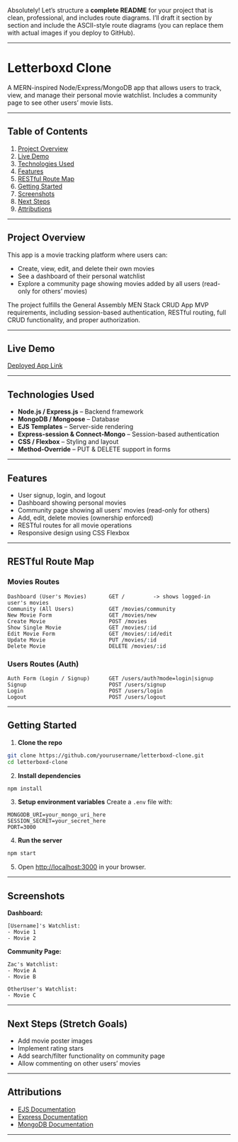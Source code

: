 Absolutely! Let’s structure a **complete README** for your project that is clean, professional, and includes route diagrams. I’ll draft it section by section and include the ASCII-style route diagrams (you can replace them with actual images if you deploy to GitHub).

---

# **Letterboxd Clone**

A MERN-inspired Node/Express/MongoDB app that allows users to track, view, and manage their personal movie watchlist. Includes a community page to see other users’ movie lists.

---

## **Table of Contents**

1. [Project Overview](#project-overview)
2. [Live Demo](#live-demo)
3. [Technologies Used](#technologies-used)
4. [Features](#features)
5. [RESTful Route Map](#restful-route-map)
6. [Getting Started](#getting-started)
7. [Screenshots](#screenshots)
8. [Next Steps](#next-steps)
9. [Attributions](#attributions)

---

## **Project Overview**

This app is a movie tracking platform where users can:

* Create, view, edit, and delete their own movies
* See a dashboard of their personal watchlist
* Explore a community page showing movies added by all users (read-only for others’ movies)

The project fulfills the General Assembly MEN Stack CRUD App MVP requirements, including session-based authentication, RESTful routing, full CRUD functionality, and proper authorization.

---

## **Live Demo**

[Deployed App Link](#)

---

## **Technologies Used**

* **Node.js / Express.js** – Backend framework
* **MongoDB / Mongoose** – Database
* **EJS Templates** – Server-side rendering
* **Express-session & Connect-Mongo** – Session-based authentication
* **CSS / Flexbox** – Styling and layout
* **Method-Override** – PUT & DELETE support in forms

---

## **Features**

* User signup, login, and logout
* Dashboard showing personal movies
* Community page showing all users’ movies (read-only for others)
* Add, edit, delete movies (ownership enforced)
* RESTful routes for all movie operations
* Responsive design using CSS Flexbox

---

## **RESTful Route Map**

### **Movies Routes**

```
Dashboard (User's Movies)       GET /         -> shows logged-in user's movies
Community (All Users)           GET /movies/community
New Movie Form                  GET /movies/new
Create Movie                    POST /movies
Show Single Movie               GET /movies/:id
Edit Movie Form                 GET /movies/:id/edit
Update Movie                    PUT /movies/:id
Delete Movie                    DELETE /movies/:id
```

### **Users Routes (Auth)**

```
Auth Form (Login / Signup)      GET /users/auth?mode=login|signup
Signup                          POST /users/signup
Login                           POST /users/login
Logout                          POST /users/logout
```

---

## **Getting Started**

1. **Clone the repo**

```bash
git clone https://github.com/yourusername/letterboxd-clone.git
cd letterboxd-clone
```

2. **Install dependencies**

```bash
npm install
```

3. **Setup environment variables**
   Create a `.env` file with:

```
MONGODB_URI=your_mongo_uri_here
SESSION_SECRET=your_secret_here
PORT=3000
```

4. **Run the server**

```bash
npm start
```

5. Open [http://localhost:3000](http://localhost:3000) in your browser.

---

## **Screenshots**

**Dashboard:**

```
[Username]'s Watchlist:
- Movie 1
- Movie 2
```

**Community Page:**

```
Zac's Watchlist:
- Movie A
- Movie B

OtherUser's Watchlist:
- Movie C
```

---

## **Next Steps (Stretch Goals)**

* Add movie poster images
* Implement rating stars
* Add search/filter functionality on community page
* Allow commenting on other users’ movies

---

## **Attributions**

* [EJS Documentation](https://ejs.co)
* [Express Documentation](https://expressjs.com/)
* [MongoDB Documentation](https://docs.mongodb.com/)

---

